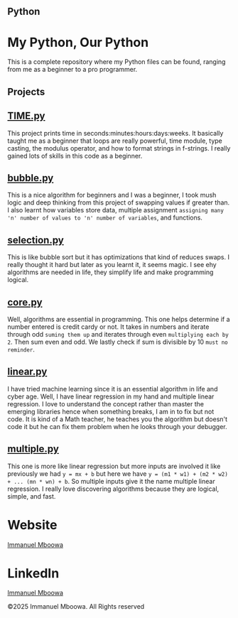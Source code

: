 ## Python
# My Python, Our Python
This is a complete repository where my Python files can be found, ranging from me as a beginner to a pro programmer. 

## Projects 

## [TIME.py](https://github.com/imboowa/Python/blob/main/TIME.py)
This project prints time in seconds\:minutes:hours\:days:weeks. It basically taught me as a beginner that loops are really powerful, time module, type casting, the modulus operator, and how to format strings in f-strings. I really gained lots of skills in this code as a beginner.

## [bubble.py](https://github.com/imboowa/Python/blob/main/bubble.py)
This is a nice algorithm for beginners and I was a beginner, I took mush logic and deep thinking from this project of swapping values if greater than. I also learnt how variables store data, multiple assignment `assigning many 'n' number of values to 'n' number of variables`, and functions.

## [selection.py](https://github.com/imboowa/Python/blob/main/selection.py)
This is like bubble sort but it has optimizations that kind of reduces swaps. I really thought it hard but later as you learnt it, it seems magic. I see ehy algorithms are needed in life, they simplify life and make programming logical. 

## [core.py](https://github.com/imboowa/Python/blob/main/core.py)
Well, algorithms are essential in programming. This one helps determine if a number entered is credit cardy or not. It takes in numbers and iterate through odd `suming them up` and iterates through even `multiplying each by 2`. Then sum even and odd. We lastly check if sum is divisible by 10 `must no reminder`.

## [linear.py](https://github.com/imboowa/Python/blob/main/linear.py)
I have tried machine learning since it is an essential algorithm in life and cyber age. Well, I have linear regression in my hand and multiple linear regression. I love to understand the concept rather than master the emerging libraries hence when something breaks, I am in to fix but not code. It is kind of a Math teacher, he teaches you the algorithm but doesn't code it but he can fix them problem when he looks through your debugger.

## [multiple.py](https://github.com/imboowa/Python/blob/main/multiple.py)
This one is more like linear regression but more inputs are involved it like previously we had `y = mx + b` but here we have `y = (m1 * w1) + (m2 * w2) + ... (mn * wn) + b`. So multiple inputs give it the name multiple linear regression. I really love discovering algorithms because they are logical, simple, and fast.

# Website
[Immanuel Mboowa](https://imboowa.github.io/ImmanuelMboowa/index.html)

# LinkedIn
[Immanuel Mboowa](https://www.linkedin.com/in/immanuel-mboowa-773b65343/)

©2025 Immanuel Mboowa. All Rights reserved
